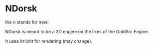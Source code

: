# NDorsk

the n stands for new!

NDorsk is meant to be a 3D engine on the likes of the GoldSrc Engine.

It uses Irrlicht for rendering (may change).
